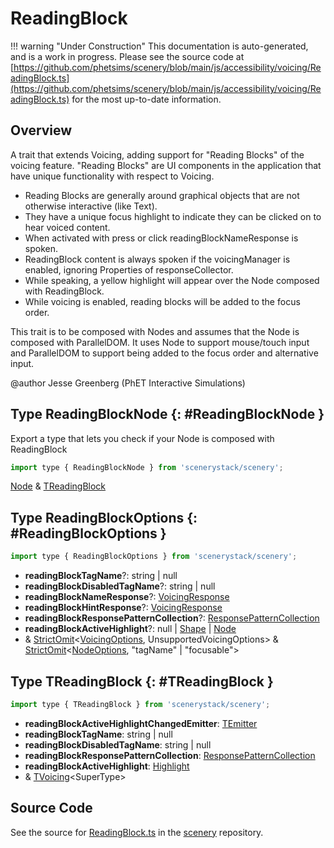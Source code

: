 # ReadingBlock

!!! warning "Under Construction"
    This documentation is auto-generated, and is a work in progress. Please see the source code at
    [https://github.com/phetsims/scenery/blob/main/js/accessibility/voicing/ReadingBlock.ts](https://github.com/phetsims/scenery/blob/main/js/accessibility/voicing/ReadingBlock.ts) for the most up-to-date information.

## Overview

A trait that extends Voicing, adding support for "Reading Blocks" of the voicing feature. "Reading Blocks" are
UI components in the application that have unique functionality with respect to Voicing.

 - Reading Blocks are generally around graphical objects that are not otherwise interactive (like Text).
 - They have a unique focus highlight to indicate they can be clicked on to hear voiced content.
 - When activated with press or click readingBlockNameResponse is spoken.
 - ReadingBlock content is always spoken if the voicingManager is enabled, ignoring Properties of responseCollector.
 - While speaking, a yellow highlight will appear over the Node composed with ReadingBlock.
 - While voicing is enabled, reading blocks will be added to the focus order.

This trait is to be composed with Nodes and assumes that the Node is composed with ParallelDOM.  It uses Node to
support mouse/touch input and ParallelDOM to support being added to the focus order and alternative input.

@author Jesse Greenberg (PhET Interactive Simulations)

## Type ReadingBlockNode {: #ReadingBlockNode }


Export a type that lets you check if your Node is composed with ReadingBlock

```js
import type { ReadingBlockNode } from 'scenerystack/scenery';
```


[Node](../scenery/Node.md) &amp; [TReadingBlock](../scenery/ReadingBlock.md#TReadingBlock)



## Type ReadingBlockOptions {: #ReadingBlockOptions }


```js
import type { ReadingBlockOptions } from 'scenerystack/scenery';
```


- **readingBlockTagName**?: <span style="color: hsla(calc(var(--md-hue) + 180deg),80%,40%,1);">string</span> | <span style="color: hsla(calc(var(--md-hue) + 180deg),80%,40%,1);">null</span>
- **readingBlockDisabledTagName**?: <span style="color: hsla(calc(var(--md-hue) + 180deg),80%,40%,1);">string</span> | <span style="color: hsla(calc(var(--md-hue) + 180deg),80%,40%,1);">null</span>
- **readingBlockNameResponse**?: [VoicingResponse](../utterance-queue/ResponsePacket.md#VoicingResponse)
- **readingBlockHintResponse**?: [VoicingResponse](../utterance-queue/ResponsePacket.md#VoicingResponse)
- **readingBlockResponsePatternCollection**?: [ResponsePatternCollection](../utterance-queue/ResponsePatternCollection.md)
- **readingBlockActiveHighlight**?: <span style="color: hsla(calc(var(--md-hue) + 180deg),80%,40%,1);">null</span> | [Shape](../kite/Shape.md) | [Node](../scenery/Node.md)
- &amp; [StrictOmit](../phet-core/StrictOmit.md)&lt;[VoicingOptions](../scenery/Voicing.md#VoicingOptions), UnsupportedVoicingOptions&gt; &amp; [StrictOmit](../phet-core/StrictOmit.md)&lt;[NodeOptions](../scenery/Node.md#NodeOptions), "tagName" | "focusable"&gt;




## Type TReadingBlock {: #TReadingBlock }


```js
import type { TReadingBlock } from 'scenerystack/scenery';
```


- **readingBlockActiveHighlightChangedEmitter**: [TEmitter](../axon/TEmitter.md)
- **readingBlockTagName**: <span style="color: hsla(calc(var(--md-hue) + 180deg),80%,40%,1);">string</span> | <span style="color: hsla(calc(var(--md-hue) + 180deg),80%,40%,1);">null</span>
- **readingBlockDisabledTagName**: <span style="color: hsla(calc(var(--md-hue) + 180deg),80%,40%,1);">string</span> | <span style="color: hsla(calc(var(--md-hue) + 180deg),80%,40%,1);">null</span>
- **readingBlockResponsePatternCollection**: [ResponsePatternCollection](../utterance-queue/ResponsePatternCollection.md)
- **readingBlockActiveHighlight**: [Highlight](../scenery/Highlight.md)
- &amp; [TVoicing](../scenery/Voicing.md#TVoicing)&lt;SuperType&gt;




## Source Code

See the source for [ReadingBlock.ts](https://github.com/phetsims/scenery/blob/main/js/accessibility/voicing/ReadingBlock.ts) in the [scenery](https://github.com/phetsims/scenery) repository.
